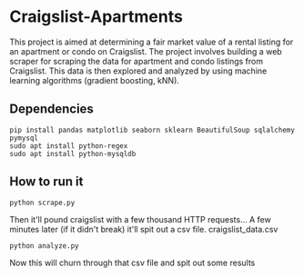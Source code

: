 # Craigslist-Apartments

This project is aimed at determining a fair market value of a rental listing for an apartment or condo on Craigslist. The project involves building a web scraper for scraping the data for apartment and condo listings from Craigslist. This data is then explored and analyzed by using machine learning algorithms (gradient boosting, kNN).

## Dependencies
```
pip install pandas matplotlib seaborn sklearn BeautifulSoup sqlalchemy pymysql
sudo apt install python-regex
sudo apt install python-mysqldb
```

## How to run it

	python scrape.py

Then it'll pound craigslist with a few thousand HTTP requests... A few minutes later (if it didn't break) it'll spit out a csv file. craigslist_data.csv

	python analyze.py

Now this will churn through that csv file and spit out some results
